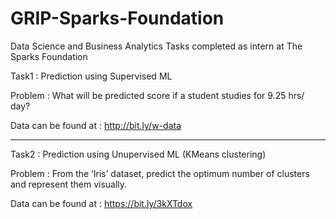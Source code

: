 # GRIP-Sparks-Foundation
Data Science and Business Analytics Tasks completed as intern at The Sparks Foundation

Task1 : Prediction using Supervised ML

Problem : What will be predicted score if a student studies for 9.25 hrs/ day?

Data can be found at : http://bit.ly/w-data

<hr>

Task2 : Prediction using Unupervised ML (KMeans clustering)

Problem : From the ‘Iris’ dataset, predict the optimum number of clusters and represent them visually.

Data can be found at : https://bit.ly/3kXTdox

